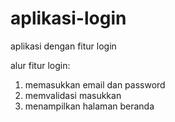 # aplikasi-login
aplikasi dengan fitur login

alur fitur login:
1. memasukkan email dan password
2. memvalidasi masukkan
3. menampilkan halaman beranda
